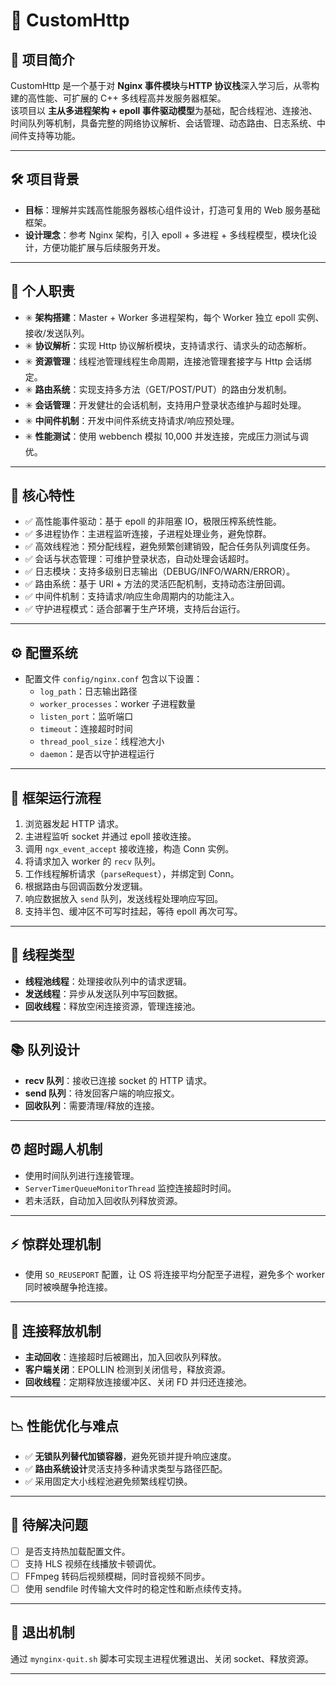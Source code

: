 # 🚀 CustomHttp

## 📘 项目简介

CustomHttp 是一个基于对 **Nginx 事件模块**与**HTTP 协议栈**深入学习后，从零构建的高性能、可扩展的 C++ 多线程高并发服务器框架。  
该项目以 **主从多进程架构 + epoll 事件驱动模型**为基础，配合线程池、连接池、时间队列等机制，具备完整的网络协议解析、会话管理、动态路由、日志系统、中间件支持等功能。

---

## 🛠️ 项目背景

- **目标**：理解并实践高性能服务器核心组件设计，打造可复用的 Web 服务基础框架。
- **设计理念**：参考 Nginx 架构，引入 epoll + 多进程 + 多线程模型，模块化设计，方便功能扩展与后续服务开发。

---

## 👤 个人职责

- ✳️ **架构搭建**：Master + Worker 多进程架构，每个 Worker 独立 epoll 实例、接收/发送队列。
- ✳️ **协议解析**：实现 Http 协议解析模块，支持请求行、请求头的动态解析。
- ✳️ **资源管理**：线程池管理线程生命周期，连接池管理套接字与 Http 会话绑定。
- ✳️ **路由系统**：实现支持多方法（GET/POST/PUT）的路由分发机制。
- ✳️ **会话管理**：开发健壮的会话机制，支持用户登录状态维护与超时处理。
- ✳️ **中间件机制**：开发中间件系统支持请求/响应预处理。
- ✳️ **性能测试**：使用 webbench 模拟 10,000 并发连接，完成压力测试与调优。

---

## 🔧 核心特性

- ✅ 高性能事件驱动：基于 epoll 的非阻塞 IO，极限压榨系统性能。
- ✅ 多进程协作：主进程监听连接，子进程处理业务，避免惊群。
- ✅ 高效线程池：预分配线程，避免频繁创建销毁，配合任务队列调度任务。
- ✅ 会话与状态管理：可维护登录状态，自动处理会话超时。
- ✅ 日志模块：支持多级别日志输出（DEBUG/INFO/WARN/ERROR）。
- ✅ 路由系统：基于 URI + 方法的灵活匹配机制，支持动态注册回调。
- ✅ 中间件机制：支持请求/响应生命周期内的功能注入。
- ✅ 守护进程模式：适合部署于生产环境，支持后台运行。

---

## ⚙️ 配置系统

- 配置文件 `config/nginx.conf` 包含以下设置：
  - `log_path`：日志输出路径
  - `worker_processes`：worker 子进程数量
  - `listen_port`：监听端口
  - `timeout`：连接超时时间
  - `thread_pool_size`：线程池大小
  - `daemon`：是否以守护进程运行

---

## 🧩 框架运行流程

1. 浏览器发起 HTTP 请求。
2. 主进程监听 socket 并通过 epoll 接收连接。
3. 调用 `ngx_event_accept` 接收连接，构造 Conn 实例。
4. 将请求加入 worker 的 `recv` 队列。
5. 工作线程解析请求（`parseRequest`），并绑定到 Conn。
6. 根据路由与回调函数分发逻辑。
7. 响应数据放入 `send` 队列，发送线程处理响应写回。
8. 支持半包、缓冲区不可写时挂起，等待 epoll 再次可写。

---

## 🧵 线程类型

- **线程池线程**：处理接收队列中的请求逻辑。
- **发送线程**：异步从发送队列中写回数据。
- **回收线程**：释放空闲连接资源，管理连接池。

---

## 📚 队列设计

- **recv 队列**：接收已连接 socket 的 HTTP 请求。
- **send 队列**：待发回客户端的响应报文。
- **回收队列**：需要清理/释放的连接。

---

## ⏰ 超时踢人机制

- 使用时间队列进行连接管理。
- `ServerTimerQueueMonitorThread` 监控连接超时时间。
- 若未活跃，自动加入回收队列释放资源。

---

## ⚡ 惊群处理机制

- 使用 `SO_REUSEPORT` 配置，让 OS 将连接平均分配至子进程，避免多个 worker 同时被唤醒争抢连接。

---

## 🔄 连接释放机制

- **主动回收**：连接超时后被踢出，加入回收队列释放。
- **客户端关闭**：EPOLLIN 检测到关闭信号，释放资源。
- **回收线程**：定期释放连接缓冲区、关闭 FD 并归还连接池。

---

## 📉 性能优化与难点

- ✅ **无锁队列替代加锁容器**，避免死锁并提升响应速度。
- ✅ **路由系统设计**灵活支持多种请求类型与路径匹配。
- ✅ 采用固定大小线程池避免频繁线程切换。

---

## 🚫 待解决问题

- [ ] 是否支持热加载配置文件。
- [ ] 支持 HLS 视频在线播放卡顿调优。
- [ ] FFmpeg 转码后视频模糊，同时音视频不同步。
- [ ] 使用 sendfile 时传输大文件时的稳定性和断点续传支持。

---

## 🛑 退出机制

通过 `mynginx-quit.sh` 脚本可实现主进程优雅退出、关闭 socket、释放资源。

---
